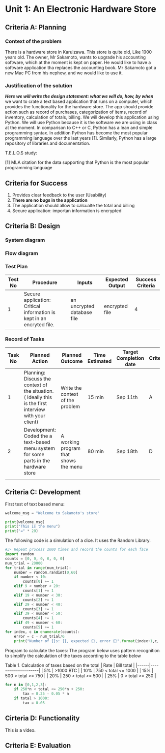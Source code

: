 # Unit 1: An Electronic Hardware Store

## Criteria A: Planning 

### Context of the problem
There is a hardware store in Karuizawa. This store is quite old, Like 1000 years old. The owner, Mr Sakamoto, wants to upgrade his accounting software, which at the moment is kept on paper. He would like to have a software application tha replaces the accounting book. Mr Sakamoto got a new Mac PC from his nephew, and we would like to use it.

### Justification of the solution
***Here we will write the design statement: what we will do, how, by when***
we want to crate a text based application that runs on a computer, which provides the functionality for the hardware store. The app should provide action such as record of purchases, categorization of items, record of inventory, calculation of totals, billing. We will develop this application using Python. We will use Python because it is the software we are using in class at the moment. In comparison to C++ or C, Python has a lean and simple programming syntax. In addition Python has become the most popular programming language over the last years [1]. Similarly, Python has a large repository of libraries and documentation. 

T.E.L.O.S study: 

[1] MLA citation for the data supporting that Python is the most popular programming language

## Criteria for Success
1. Provides clear feedback to the user (Usability)
1. **There are no bugs in the application**
1. The application should allow to calcualte the total and billing
1. Secure application: importan information is encrypted

## Criteria B: Design

### System diagram

### Flow diagram

### Test Plan
|Test No | Procedure | Inputs | Expected Output | Success Criteria |
|--------|-----------|--------|-----------------|------------------|
|    1   | Secure application: Critical information is kept in an encryted file.  | an uncrypted database file | encrypted file | 4|

### Record of Tasks
| Task No | Planned Action                                                                                           | Planned Outcome                       | Time Estimated | Target Completion date | Criterion |
|---------|----------------------------------------------------------------------------------------------------------|---------------------------------------|----------------|------------------------|-----------|
| 1       | Planning: Discuss the context of the situation. ( Ideally this is the first interview with your client)  | Write the context of the problem      | 15 min         | Sep 11th               | A         |
| 2       | Development: Coded the a text-based menu system for some parts in the hardware store                     | A working program that shows the menu | 80 min         | Sep 18th               | D         |
|         |                                                                                                          |                                       |                |                        |           |

## Criteria C: Development

First test of text based menu:

```.py
welcome_msg = "Welcome to Sakamoto's store"

print(welcome_msg)
print("This is the menu")
print("=" * 20)
```

The following code is a simulation of a dice. It uses the Random Library.
```.py
#3- Repeat process 1000 times and record the counts for each face
import random
counts = [0, 0, 0, 0, 0, 0]
num_trial = 20000
for trial in range(num_trial):
    number = random.randint(0,60)
    if number < 10:
        counts[0] += 1
    elif 9 < number < 20:
        counts[1] += 1
    elif 19 < number < 30:
        counts[2] += 1
    elif 29 < number < 40:
        counts[3] += 1
    elif 39 < number < 50:
        counts[4] += 1
    elif 49 < number < 60:
        counts[5] += 1
for index, c in enumerate(counts):
    error = c - num_trial/6
    print("Number of {}s: {}, expected {}, error {}".format(index+1,c, num_trial/6, error))


```

Program to calculate the taxes: The program below uses pattern recognition to simplify the calculation of the taxes according to the table below

Table 1. Calculation of taxes based on the total
| Rate | Bill total          |
|------|---------------------|
| 5%   | >1000 BTC           |
| 10%  | 750 < total <= 1000 |
| 15%  | 500 < total <= 750  |
| 20%  | 250 < total <= 500  |
| 25%  | 0 < total <= 250    |
```.py
for n in [0,1,2,3]:
    if 250*n < total <= 250*n + 250:
        tax = 0.25 - 0.05 * n
    if total > 1000:
        tax = 0.05

```

## Cirteria D: Functionality
 This is a video. 

## Criteria E: Evaluation
